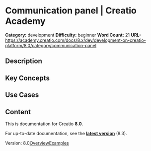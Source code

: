 # Communication panel | Creatio Academy

**Category:** development **Difficulty:** beginner **Word Count:** 21 **URL:**
https://academy.creatio.com/docs/8.x/dev/development-on-creatio-platform/8.0/category/communication-panel

## Description

## Key Concepts

## Use Cases

## Content

This is documentation for Creatio **8.0**.

For up-to-date documentation, see the
**[latest version](/docs/8.x/dev/development-on-creatio-platform/getting-started/development-recommendations)**
(8.3).

Version:
8.0[Overview](/docs/8.x/dev/development-on-creatio-platform/8.0/platform-customization/classic-ui/communication-panel/overview)[Examples](/docs/8.x/dev/development-on-creatio-platform/8.0/communication-panel-examples)
